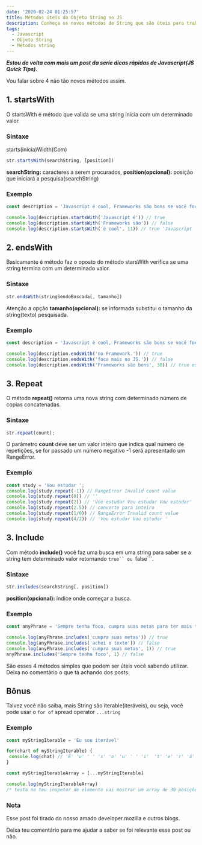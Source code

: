 ```yaml
---
date: '2020-02-24 01:25:57'
title: Métodos úteis do Objeto String no JS
description: Conheça os novos métodos de String que são úteis para trabalhar no dia a dia.
tags:
  - Javascript
  - Objeto String
  - Métodos string
---
```

***Estou de volta com mais um post da serie dicas rápidas de Javascript(JS Quick Tips).***

Vou falar sobre 4 não tão novos métodos assim.

## 1. startsWith 
O startsWith é método que valida se uma string inicia com um determinado valor.

### Sintaxe
starts(inicia)Width(Com)
```javascript
str.startsWith(searchString, [position])
```
**searchString:** caracteres a serem procurados, **position(opcional):** posição que iniciará a pesquisa(searchString)

### Exemplo
```javascript
const description = 'Javascript é cool, Frameworks são bons se você foca mais no JS do que no Framework.'

console.log(description.startsWith('Javascript é')) // true
console.log(description.startsWith('Frameworks são')) // false
console.log(description.startsWith('é cool', 11)) // true 'Javascript ' são 11 posições devido ao espaço que também é um caracter.

```

## 2. endsWith
Basicamente é método faz o oposto do método starsWith verifica se uma string termina com um determinado valor.

### Sintaxe
```javascript
str.endsWith(stringSendoBuscada[, tamanho])
```
Atenção a opção **tamanho(opcional):** se informada substitui o tamanho da string(texto) pesquisada.

### Exemplo
```javascript
const description = 'Javascript é cool, Frameworks são bons se você foca mais no JS do que no Framework.'

console.log(description.endsWith('no Framework.')) // true
console.log(description.endsWith('foca mais no JS.')) // false
console.log(description.endsWith('Frameworks são bons', 38)) // true esse 38 é length do texto até a palavra 'bons'
```

## 3. Repeat
O método **repeat()** retorna uma nova string com determinado número de copias concatenadas.

### Sintaxe
```javascript
str.repeat(count);
```
O parâmetro **count** deve ser um valor inteiro que indica qual número de repetições, se for passado um número negativo -1 será apresentado um RangeError.

### Exemplo
```javascript
const study = 'Vou estudar ';
console.log(study.repeat(-1)) // RangeError Invalid count value
console.log(study.repeat(0)) // ''
console.log(study.repeat(2)) // 'Vou estudar Vou estudar Vou estudar'
console.log(study.repeat(2.5)) // converte para inteiro
console.log(study.repeat(1/0)) // RangeError Invalid count value
console.log(study.repeat(4/2)) // 'Vou estudar Vou estudar '
```

## 3. Include
Com método **include()** você faz uma busca em uma string para saber se a string tem determinado valor retornando ```true`` ou ```false```.

### Sintaxe
```javascript
str.includes(searchString[, position])
```
**position(opcional):** índice onde começar a busca.

### Exemplo
```javascript
const anyPhrase = 'Sempre tenha foco, cumpra suas metas para ter mais tempo para sua vida particular.'

console.log(anyPhrase.includes('cumpra suas metas')) // true
console.log(anyPhrase.includes('achei o texto')) // false
console.log(anyPhrase.includes('cumpra suas metas', 1)) // true
anyPhrase.includes('Sempre tenha foco', 1) // false
```

São esses 4 métodos simples que podem ser úteis você sabendo utilizar. Deixa no comentário o que tá achando dos posts.

## Bônus
Talvez você não saiba, mais String são iterable(iteráveis), ou seja, você pode usar o ```for of``` spread operator ```...string```

### Exemplo
```javascript
const myStringIterable = 'Eu sou iterável'

for(chart of myStringIterable) {
 console.log(chat) // 'E' 'u' ' ' 's' 'o' 'u' ' ' 'i'  't' 'e' 'r' 'á' 'v' 'e' 'l'
}

const myStringIterableArray = [...myStringIterable]

console.log(myStringIterableArray)
/* testa no teu inspetor de elemento vai mostrar um array de 39 posições, que não vou escrever aqui por já escrevi de mais nesse post \0/.*/

```

### Nota
Esse post foi tirado do nosso amado developer.mozilla e outros blogs.

Deixa teu comentário para me ajudar a saber se foi relevante esse post ou não.
